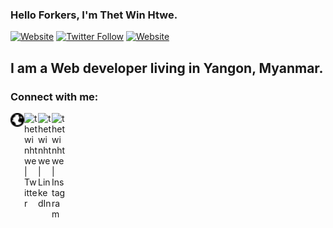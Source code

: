 ### Hello Forkers, I'm Thet Win Htwe.

[![Website](https://img.shields.io/github/followers/thetwinhtwe?label=Thet%20Win%20Htwe&style=social)](https://github.com/thetwinhtwe)
[![Twitter Follow](https://img.shields.io/twitter/follow/thetwinhtwe?label=Thet%20Win%20Htwe&style=social)](https://twitter.com/thetwinhtwe)
[![Website](https://img.shields.io/website?down_color=lightdrey&down_message=offline&label=THETWINHTWE.COM&style=social&up_color=blue&up_message=online&url=http%3A%2F%2Fwww.thetwinhtwe.com)](http://www.thetwinhtwe.com)
## I am a Web developer living in Yangon, Myanmar.

### Connect with me:

[<img align="left" alt="thetwinhtwe.com" width="22px" src="https://raw.githubusercontent.com/iconic/open-iconic/master/svg/globe.svg" />][website]
[<img align="left" alt="thetwinhtwe | Twitter" width="22px" src="https://cdn.jsdelivr.net/npm/simple-icons@v3/icons/twitter.svg" />][twitter]
[<img align="left" alt="thetwinhtwe | LinkedIn" width="22px" src="https://cdn.jsdelivr.net/npm/simple-icons@v3/icons/linkedin.svg" />][linkedin]
[<img align="left" alt="thetwinhtwe | Instagram" width="22px" src="https://cdn.jsdelivr.net/npm/simple-icons@v3/icons/instagram.svg" />][instagram]

<br />

[website]: http://www.thetwinhtwe.com
[twitter]: https://twitter.com/thetwinhtwe
[instagram]: https://instagram.com/thetwinhtwe2020
[linkedin]: https://linkedin.com/in/thetwinhtwe
